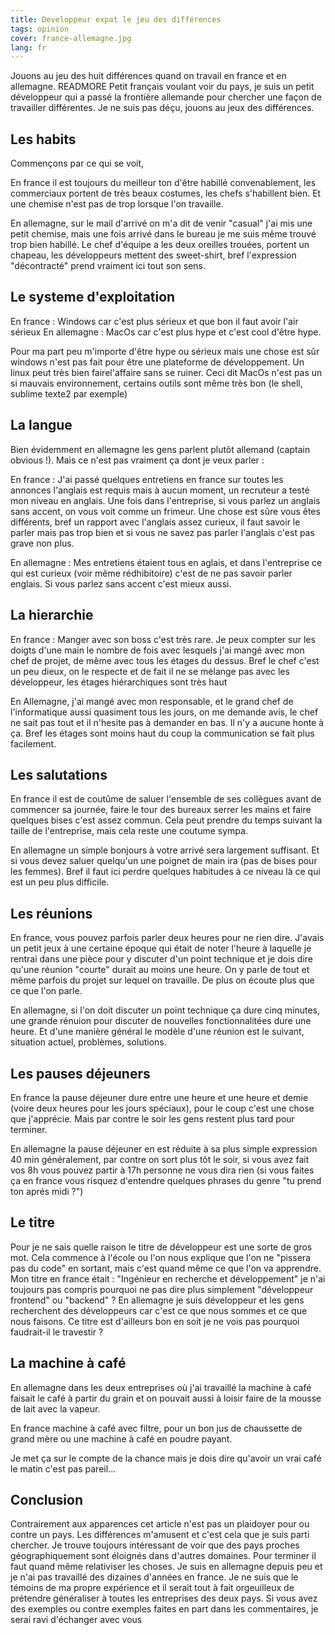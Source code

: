 ```yaml
---
title: Developpeur expat le jeu des différences
tags: opinion
cover: france-allemagne.jpg
lang: fr
---
```


Jouons au jeu des huit différences quand on travail en france et en allemagne.
READMORE
Petit français voulant voir du pays, je suis un petit développeur qui a passé la frontière allemande pour chercher une façon de travailler différentes. Je ne suis pas déçu, jouons au jeux des différences. 
## Les habits
Commençons par ce qui se voit,

En france il est toujours du meilleur ton d'être habillé convenablement, les commerciaux portent de très beaux costumes, les chefs s'habillent bien. Et une chemise n'est pas de trop lorsque l'on travaille. 

En allemagne, sur le mail d'arrivé on m'a dit de venir "casual" j'ai mis une petit chemise, mais une fois arrivé dans le bureau je me suis même trouvé trop bien habillé. Le chef d'équipe a les deux oreilles trouées, portent un chapeau, les développeurs mettent des sweet-shirt, bref l'expression "décontracté" prend vraiment ici tout son sens.

## Le systeme d'exploitation
En france : Windows car c'est plus sérieux et que bon il faut avoir l'air sérieux
En allemagne : MacOs car c'est plus hype et c'est cool d'être hype. 

Pour ma part peu m'importe d'être hype ou sérieux mais une chose est sûr windows n'est pas fait pour être une plateforme de développement. Un linux peut très bien fairel'affaire sans se ruiner. Ceci dit MacOs n'est pas un si mauvais environnement, certains outils sont même très bon (le shell, sublime texte2 par exemple) 

## La langue
Bien évidemment en allemagne les gens parlent plutôt allemand (captain obvious !). Mais ce n'est pas vraiment ça dont je veux parler :

En france : J'ai passé quelques entretiens en france sur toutes les annonces l'anglais est requis mais à aucun moment, un recruteur a testé mon niveau en anglais. Une fois dans l'entreprise, si vous parlez un anglais sans accent, on vous voit comme un frimeur. Une chose est sûre vous êtes différents, bref un rapport avec l'anglais assez curieux, il faut savoir le parler mais pas trop bien et si vous ne savez pas parler l'anglais c'est pas grave non plus. 

En allemagne : Mes entretiens étaient tous en aglais, et dans l'entreprise ce qui est curieux (voir même rédhibitoire) c'est de ne pas savoir parler englais. Si vous parlez sans accent c'est mieux aussi.

## La hierarchie
En france : Manger avec son boss c'est très rare. Je peux compter sur les doigts d'une main le nombre de fois avec lesquels j'ai mangé avec mon chef de projet, de même avec tous les étages du dessus. Bref le chef c'est un peu dieux, on le respecte et de fait il ne se mélange pas avec les développeur, les étages hiérarchiques sont très  haut

En Allemagne, j'ai mangé avec mon responsable, et le grand chef de l'informatique aussi quasiment tous les jours, on me demande avis, le chef ne sait pas tout et il n'hesite pas à demander en bas. Il n'y a aucune honte à ça. Bref les étages sont moins haut du coup la communication se fait plus facilement.

## Les salutations 
En france il est de coutûme de saluer l'ensemble de ses collègues avant de commencer sa journée, faire le tour des bureaux serrer les mains et faire quelques bises c'est assez commun. Cela peut prendre du temps suivant la taille de l'entreprise, mais cela reste une coutume sympa.

En allemagne un simple bonjours à votre arrivé sera largement suffisant. Et si vous devez saluer quelqu'un une poignet de main ira (pas de bises pour les femmes). Bref il faut ici perdre quelques habitudes à ce niveau là ce qui est un peu plus difficile.

## Les réunions
En france, vous pouvez parfois parler deux heures pour ne rien dire. J'avais un petit jeux à une certaine époque qui était de noter l'heure à laquelle je rentrai dans une pièce pour y discuter d'un point technique et je dois dire qu'une réunion "courte" durait au moins une heure. On y parle de tout et même parfois du projet sur lequel on travaille. De plus on écoute plus que ce que l'on parle.

En allemagne, si l'on doit discuter un point technique ça dure cinq minutes, une grande rénuion pour discuter de nouvelles fonctionnalitées dure une heure. Et d'une manière général le modèle d'une réunion est le suivant, situation actuel, problèmes, solutions.

## Les pauses déjeuners
En france la pause déjeuner dure entre une heure et une heure et demie (voire deux heures pour les jours spéciaux), pour le coup c'est une chose que j'apprécie. Mais par contre le soir les gens restent plus tard pour terminer.

En allemagne la pause déjeuner en est réduite à sa plus simple expression 40 min généralement, par contre on sort plus tôt le soir, si vous avez fait vos 8h vous pouvez partir à 17h personne ne vous dira rien (si vous faites ça en france vous risquez d'entendre quelques phrases du genre "tu prend ton aprés midi ?") 

## Le titre
Pour je ne sais quelle raison le titre de développeur est une sorte de gros mot. Cela commence à l'école ou l'on nous explique que l'on ne "pissera pas du code" en sortant,  mais c'est quand même ce que l'on va apprendre. Mon titre en france était : "Ingénieur en recherche et développement" je n'ai toujours pas compris pourquoi ne pas dire plus simplement "développeur frontend" ou "backend" ? En allemagne je suis développeur et les gens recherchent des développeurs car c'est ce que nous sommes et ce que nous faisons. Ce titre est d'ailleurs bon en soit je ne vois pas pourquoi faudrait-il le travestir ?

## La machine à café 
En allemagne dans les deux entreprises où j'ai travaillé la machine à café faisait le café à partir du grain et on pouvait aussi à loisir faire de la mousse de lait avec la vapeur. 

En france machine à café avec filtre, pour un bon jus de chaussette de grand mère ou une machine à café en poudre payant. 

Je met ça sur le compte de la chance mais je dois dire qu'avoir un vrai café le matin c'est pas pareil...

## Conclusion
Contrairement aux apparences cet article n'est pas un plaidoyer pour ou contre un pays. Les différences m'amusent et c'est cela que je suis parti chercher. Je trouve toujours intéressant de voir que des pays proches géographiquement sont éloignés dans d'autres domaines. Pour terminer il faut quand même relativiser les choses. Je suis en allemagne depuis peu et je n'ai pas travaillé des dizaines d'années en france. Je ne suis que le témoins de ma propre expérience et il serait tout à fait orgeuilleux de prétendre généraliser à toutes les entreprises des deux pays. Si vous avez des exemples ou contre exemples faites en part dans les commentaires, je serai ravi d'échanger avec vous

